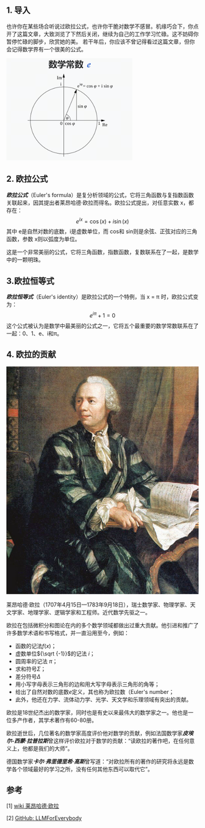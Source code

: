 ## 1. 导入

也许你在某些场合听说过欧拉公式，也许你干脆对数学不感冒。机缘巧合下，你点开了这篇文章，大致浏览了下然后关闭，继续为自己的工作学习忙碌。这不妨碍你暂停忙碌的脚步，欣赏她的美。
若干年后，你应该不曾记得看过这篇文章，但你会记得数学界有一个很美的公式。

![alt text](assest/最美的数学公式-欧拉公式/1.png)

## 2. 欧拉公式

***欧拉公式***（Euler's formula）是复分析领域的公式，它将三角函数与复指数函数关联起来，因其提出者莱昂哈德·欧拉而得名。欧拉公式提出，对任意实数 x，都存在：
$$
e^{ix} = \cos(x) + i\sin(x)
$$ 
其中 e是自然对数的底数，i是虚数单位，而 cos和 sin则是余弦、正弦对应的三角函数，参数 x则以弧度为单位。

这是一个非常美丽的公式，它将三角函数，指数函数，复数联系在了一起，是数学中的一颗明珠。

## 3.欧拉恒等式

***欧拉恒等式***（Euler's identity）是欧拉公式的一个特例，当 x = π 时，欧拉公式变为：
$$
e^{i\pi} + 1 = 0
$$
这个公式被认为是数学中最美丽的公式之一，它将五个最重要的数学常数联系在了一起：0、1、e、i和π。

## 4. 欧拉的贡献

![alt text](assest/最美的数学公式-欧拉公式/2.png)

莱昂哈德·欧拉（1707年4月15日—1783年9月18日），瑞士数学家、物理学家、天文学家、地理学家、逻辑学家和工程师。近代数学先驱之一。

欧拉在包括微积分和图论在内的多个数学领域都做出过重大贡献。他引进和推广了许多数学术语和书写格式，并一直沿用至今，例如：
- 函数的记法$f(x)$；
- 虚数单位${\sqrt {-1}}$的记法 $i$；
- 圆周率的记法 ${\pi}$；
- 求和符号${\Sigma }$；
- 差分符号${\Delta }$
- 用小写字母表示三角形的边和用大写字母表示三角形的角等；
- 给出了自然对数的底数$e$定义，其也称为欧拉数（Euler's number；
- 此外，他还在力学、流体动力学、光学、天文学和乐理领域有突出的贡献。

欧拉是18世纪杰出的数学家，同时也是有史以来最伟大的数学家之一。他也是一位多产作者，其学术著作有60-80册。

欧拉逝世后，几位著名的数学家高度评价他对数学的贡献，例如法国数学家***皮埃尔-西蒙·拉普拉斯***曾这样评价欧拉对于数学的贡献：“读欧拉的著作吧，在任何意义上，他都是我们的大师”。

德国数学家***卡尔·弗里德里希·高斯***曾写道：“对欧拉所有的著作的研究将永远是数学各个领域最好的学习之所，没有任何其他东西可以取代它”。


## 参考

<div id="refer-anchor-1"></div>

[1] [wiki 莱昂哈德·欧拉](https://zh.wikipedia.org/wiki/%E8%90%8A%E6%98%82%E5%93%88%E5%BE%B7%C2%B7%E6%AD%90%E6%8B%89)

[2] [GitHub: LLMForEverybody](https://github.com/luhengshiwo/LLMForEverybody)




